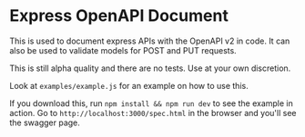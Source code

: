 # Express OpenAPI Document

This is used to document express APIs with the OpenAPI v2 in
code.  It can also be used to validate models for POST and PUT
requests.

This is still alpha quality and there are no tests. Use at your
own discretion.

Look at `examples/example.js` for an example on how to use this.

If you download this, run `npm install && npm run dev` to see the
example in action.  Go to `http://localhost:3000/spec.html` in
the browser and you'll see the swagger page.
